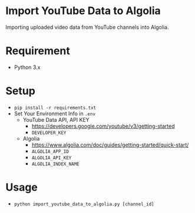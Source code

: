# Import YouTube Data to Algolia

Importing uploaded video data from YouTube channels into Algolia.

# Requirement

- Python 3.x

# Setup

- `pip install -r requirements.txt`
- Set Your Environment Info in `.env`
    - YouTube Data API, API KEY
        - https://developers.google.com/youtube/v3/getting-started
        - `DEVELOPER_KEY`
    - Algolia
        - https://www.algolia.com/doc/guides/getting-started/quick-start/
        - `ALGOLIA_APP_ID`
        - `ALGOLIA_API_KEY`
        - `ALGOLIA_INDEX_NAME`

# Usage

- `python import_youtube_data_to_algolia.py [channel_id]`
